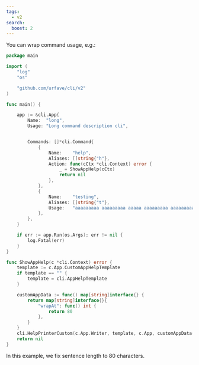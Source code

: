 ```yaml
---
tags:
  - v2
search:
  boost: 2
---
```


You can wrap command usage, e.g.:

<!-- {
  "args": ["help"],
  "output": "NAME:\n   long - Long command description cli\n\nUSAGE:\n   long  command [command options] [arguments...]\n\nCOMMANDS:\n   help, h     \n   testing, t  aaaaaaaaa aaaaaaaaa aaaaa aaaaaaaaa aaaaaaaaaaaaaaa aaaaa\n               aaaaaaaaaaaa aaa aa aaaaaa aa aaaa\n\""
} -->
```go
package main

import (
	"log"
	"os"

	"github.com/urfave/cli/v2"
)

func main() {

	app := &cli.App{
		Name:  "long",
		Usage: "Long command description cli",


		Commands: []*cli.Command{
			{
				Name:    "help",
				Aliases: []string{"h"},
				Action: func(cCtx *cli.Context) error {
					_ = ShowAppHelp(cCtx)
					return nil
				},
			},
			{
				Name:    "testing",
				Aliases: []string{"t"},
				Usage:   "aaaaaaaaa aaaaaaaaa aaaaa aaaaaaaaa aaaaaaaaaaaaaaa aaaaa aaaaaaaaaaaa aaa aa aaaaaa aa aaaa",
			},
		},
	}

	if err := app.Run(os.Args); err != nil {
		log.Fatal(err)
	}
}

func ShowAppHelp(c *cli.Context) error {
	template := c.App.CustomAppHelpTemplate
	if template == "" {
		template = cli.AppHelpTemplate
	}

	customAppData := func() map[string]interface{} {
		return map[string]interface{}{
			"wrapAt": func() int {
				return 80
			},
		}
	}
	cli.HelpPrinterCustom(c.App.Writer, template, c.App, customAppData())
	return nil
}
```

In this example, we fix sentence length to 80 characters.

